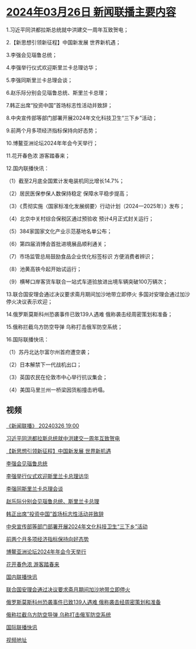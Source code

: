 # [2024年03月26日 新闻联播主要内容](https://tv.cctv.com/lm/xwlb/day/20240326.shtml)

1.习近平同洪都拉斯总统就中洪建交一周年互致贺电；

2.【新思想引领新征程】中国新发展 世界新机遇；

3.李强会见瑙鲁总统；

4.李强举行仪式欢迎斯里兰卡总理访华；

5.李强同斯里兰卡总理会谈；

6.赵乐际分别会见瑙鲁总统、斯里兰卡总理；

7.韩正出席“投资中国”首场标志性活动并致辞；

8.中央宣传部等部门部署开展2024年文化科技卫生“三下乡”活动；

9.前两个月多项经济指标保持向好态势；

10.博鳌亚洲论坛2024年年会今天举行；

11.花开春色浓 游客踏春来；

12.国内联播快讯：

（1）截至2月底全国累计发电装机同比增长14.7%；

（2）居民医保参保人数保持稳定 保障水平稳步提高；

（3）《贯彻实施〈国家标准化发展纲要〉行动计划（2024—2025年）》发布；

（4）北京中关村综合保税区通过预验收 预计4月正式封关运行；

（5）384家国家文化产业示范基地名单公布；

（6）第四届消博会首批进境展品顺利通关；

（7）市场监管总局鼓励食品企业优化标签标识 方便消费者辨识；

（8）池黄高铁今起开始试运行；

（9）横琴口岸客货车联合一站式车道验放进出境车辆突破100万辆次；

13.联合国安理会通过决议要求斋月期间加沙地带立即停火 多国对安理会通过加沙停火决议表示欢迎；

14.俄罗斯莫斯科州恐袭事件已致139人遇难 俄称袭击经周密策划和准备；

15.俄称拦截乌方防空导弹 乌称打击俄军防空系统；

16.国际联播快讯：

（1）苏丹北达尔富尔州首府遭空袭；

（2）日本解禁下一代战机出口；

（3）英国农民在伦敦市中心举行抗议集会；

（4）美国马里兰州一桥梁因货船撞击坍塌。

## 视频

[《新闻联播》 20240326 19:00](https://tv.cctv.com/2024/03/26/VIDE672QDNjfTgMEs1baBksN240326.shtml)

[习近平同洪都拉斯总统就中洪建交一周年互致贺电](https://tv.cctv.com/2024/03/26/VIDEJNinSAC6Ce1UDICpoe3Z240326.shtml)

[【新思想引领新征程】中国新发展 世界新机遇](https://tv.cctv.com/2024/03/26/VIDEq6hVsGAKDM6QrO9ooIks240326.shtml)

[李强会见瑙鲁总统](https://tv.cctv.com/2024/03/26/VIDEKSGKVsHrfHwmLqxJIZlc240326.shtml)

[李强举行仪式欢迎斯里兰卡总理访华](https://tv.cctv.com/2024/03/26/VIDEXj35XEmpavL5VVSei7aG240326.shtml)

[李强同斯里兰卡总理会谈](https://tv.cctv.com/2024/03/26/VIDEUCgDHqsNMlqEUT4vZXhE240326.shtml)

[赵乐际分别会见瑙鲁总统、斯里兰卡总理](https://tv.cctv.com/2024/03/26/VIDEAO2FEXURnEiIUR02HYk1240326.shtml)

[韩正出席“投资中国”首场标志性活动并致辞](https://tv.cctv.com/2024/03/26/VIDEpbH5VwRZqkgzIepfzVip240326.shtml)

[中央宣传部等部门部署开展2024年文化科技卫生“三下乡”活动](https://tv.cctv.com/2024/03/26/VIDEWesMHukjTSEVdTlLda1u240326.shtml)

[前两个月多项经济指标保持向好态势](https://tv.cctv.com/2024/03/26/VIDEX8tC8XnWuH0vXPRBDMru240326.shtml)

[博鳌亚洲论坛2024年年会今天举行](https://tv.cctv.com/2024/03/26/VIDEGSfOnl6ssUUmdnWHfN5R240326.shtml)

[花开春色浓 游客踏春来](https://tv.cctv.com/2024/03/26/VIDE5rGYStfX4xwLolh0wwd4240326.shtml)

[国内联播快讯](https://tv.cctv.com/2024/03/26/VIDEarJMmvN9nticnclP0zX9240326.shtml)

[联合国安理会通过决议要求斋月期间加沙地带立即停火](https://tv.cctv.com/2024/03/26/VIDEkKjnuusn0hm5WoEQpVzT240326.shtml)

[俄罗斯莫斯科州恐袭事件已致139人遇难 俄称袭击经周密策划和准备](https://tv.cctv.com/2024/03/26/VIDEKfsjo4dKMx4lI8z4BJTK240326.shtml)

[俄称拦截乌方防空导弹 乌称打击俄军防空系统](https://tv.cctv.com/2024/03/26/VIDEfVyDimHAzO02xXKn4qJc240326.shtml)

[国际联播快讯](https://tv.cctv.com/2024/03/26/VIDEW8TF7ntPEdODekSqpUE3240326.shtml)

[视频地址](https://tv.cctv.com/lm/xwlb/day/20240326.shtml) 

